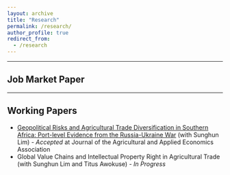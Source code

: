 ```yaml
---
layout: archive
title: "Research"
permalink: /research/
author_profile: true
redirect_from:
  - /research
---
```


<hr>

## Job Market Paper

<hr>

## Working Papers
* [Geopolitical Risks and Agricultural Trade Diversification in Southern Africa: Port-level Evidence from the Russia-Ukraine War](https://papers.ssrn.com/sol3/papers.cfm?abstract_id=4748821) (with Sunghun Lim) - _Accepted_ at Journal of the Agricultural and Applied Economics Association
* Global Value Chains and Intellectual Property Right in Agricultural Trade (with Sunghun Lim and Titus Awokuse) - _In Progress_

